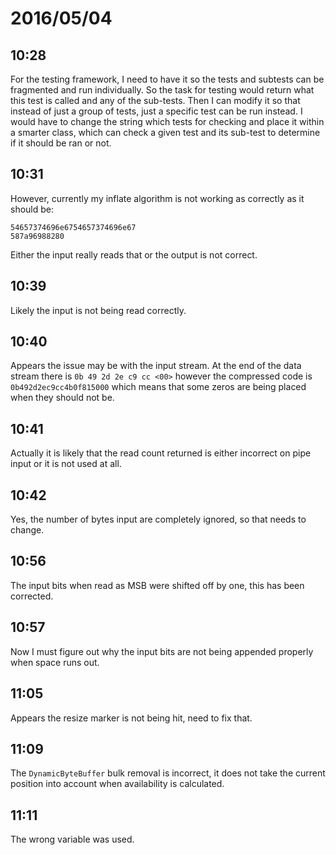 # 2016/05/04

## 10:28

For the testing framework, I need to have it so the tests and subtests can
be fragmented and run individually. So the task for testing would return what
this test is called and any of the sub-tests. Then I can modify it so that
instead of just a group of tests, just a specific test can be run instead.
I would have to change the string which tests for checking and place it within
a smarter class, which can check a given test and its sub-test to determine if
it should be ran or not.

## 10:31

However, currently my inflate algorithm is not working as correctly as it
should be:

    54657374696e6754657374696e67
    587a96988280

Either the input really reads that or the output is not correct.

## 10:39

Likely the input is not being read correctly.

## 10:40

Appears the issue may be with the input stream. At the end of the data stream
there is `0b 49 2d 2e c9 cc <00>` however the compressed code is
`0b492d2ec9cc4b0f815000` which means that some zeros are being placed when they
should not be.

## 10:41

Actually it is likely that the read count returned is either incorrect on
pipe input or it is not used at all.

## 10:42

Yes, the number of bytes input are completely ignored, so that needs to change.

## 10:56

The input bits when read as MSB were shifted off by one, this has been
corrected.

## 10:57

Now I must figure out why the input bits are not being appended properly when
space runs out.

## 11:05

Appears the resize marker is not being hit, need to fix that.

## 11:09

The `DynamicByteBuffer` bulk removal is incorrect, it does not take the current
position into account when availability is calculated.

## 11:11

The wrong variable was used.


